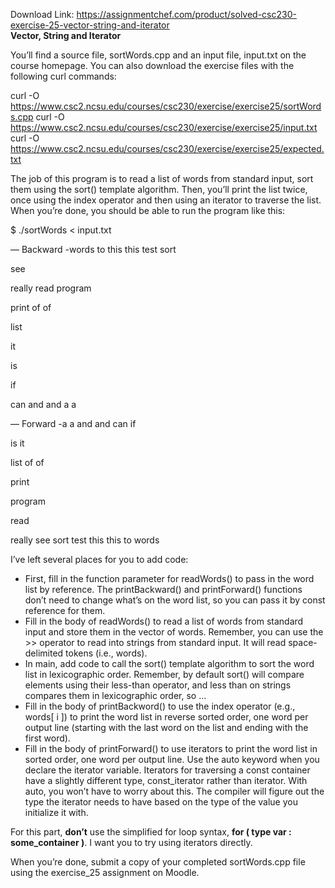 Download Link: https://assignmentchef.com/product/solved-csc230-exercise-25-vector-string-and-iterator
<br>
<strong>Vector, String and Iterator</strong>

You’ll find a source file, sortWords.cpp and an input file, input.txt on the course homepage.  You can also download the exercise files with the following curl commands:

curl -O https://www.csc2.ncsu.edu/courses/csc230/exercise/exercise25/sortWords.cpp curl -O https://www.csc2.ncsu.edu/courses/csc230/exercise/exercise25/input.txt curl -O https://www.csc2.ncsu.edu/courses/csc230/exercise/exercise25/expected.txt

The job of this program is to read a list of words from standard input, sort them using the sort() template algorithm.  Then, you’ll print the list twice, once using the index operator and then using an iterator to traverse the list.  When you’re done, you should be able to run the program like this:

$ ./sortWords &lt; input.txt

— Backward -words to this this test sort

see

really read program

print of of

list

it

is

if

can and and a a

— Forward -a a and and can if

is it

list of of

print

program

read

really see sort test this this to words

I’ve left several places for you to add code:

<ul>

 <li>First, fill in the function parameter for readWords() to pass in the word list by reference. The printBackward() and printForward() functions don’t need to change what’s on the word list, so you can pass it by const reference for them.</li>

 <li>Fill in the body of readWords() to read a list of words from standard input and store them in the vector of words. Remember, you can use the &gt;&gt; operator to read into strings from standard input.  It will read space-delimited tokens (i.e., words).</li>

 <li>In main, add code to call the sort() template algorithm to sort the word list in lexicographic order. Remember, by default sort() will compare elements using their less-than operator, and less than on strings compares them in lexicographic order, so …</li>

 <li>Fill in the body of printBackword() to use the index operator (e.g., words[ i ]) to print the word list in reverse sorted order, one word per output line (starting with the last word on the list and ending with the first word).</li>

 <li>Fill in the body of printForward() to use iterators to print the word list in sorted order, one word per output line. Use the auto keyword when you declare the iterator variable. Iterators for traversing a const container have a slightly different type, const_iterator rather than iterator.  With auto, you won’t have to worry about this. The compiler will figure out the type the iterator needs to have based on the type of the value you initialize it with.</li>

</ul>

For this part, <strong>don’t</strong> use the simplified for loop syntax, <strong>for ( type var : some_container )</strong>.  I want you to try using iterators directly.

When you’re done, submit a copy of your completed sortWords.cpp file using the exercise_25 assignment on Moodle.